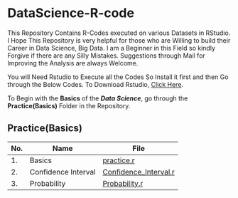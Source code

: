 # DataScience-R-code

This Repository Contains R-Codes executed on various Datasets in RStudio. I Hope This Repository is very helpful for those who are Willing to build their Career in Data Science, Big Data. I am a Beginner in this Field so kindly Forgive if there are any Silly Mistakes. Suggestions through Mail for Improving the Analysis are always Welcome.

You will Need Rstudio to Execute all the Codes So Install it first and then Go through the Below Codes.
To Download Rstudio, [Click Here](https://rstudio.com/products/rstudio/download/).

To Begin with the **Basics** of the **_Data Science_**, go through the **Practice(Basics)** Folder in the Repository.

## Practice(Basics)
| No. | Name | File |
| --- | --- | --- |
| 1. | Basics | [practice.r](https://https://github.com/mandarmakhi/DataScience-R-code/blob/master/1.%20Practice/Other/prac.R) |
| 2. | Confidence Interval | [Confidence_Interval.r](https://https://github.com/mandarmakhi/DataScience-R-code/blob/master/1.%20Practice/Other/confidence_interval.R) |
| 3. | Probability | [Probability.r](https://https://github.com/mandarmakhi/DataScience-R-code/blob/master/1.%20Practice/Other/Probability.r) |
